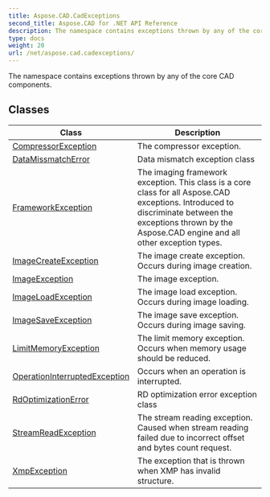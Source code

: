 ```yaml
---
title: Aspose.CAD.CadExceptions
second_title: Aspose.CAD for .NET API Reference
description: The namespace contains exceptions thrown by any of the core CAD components
type: docs
weight: 20
url: /net/aspose.cad.cadexceptions/
---
```

The namespace contains exceptions thrown by any of the core CAD components.

## Classes

| Class | Description |
| --- | --- |
| [CompressorException](./compressorexception/) | The compressor exception. |
| [DataMissmatchError](./datamissmatcherror/) | Data mismatch exception class |
| [FrameworkException](./frameworkexception/) | The imaging framework exception. This class is a core class for all Aspose.CAD exceptions. Introduced to discriminate between the exceptions thrown by the Aspose.CAD engine and all other exception types. |
| [ImageCreateException](./imagecreateexception/) | The image create exception. Occurs during image creation. |
| [ImageException](./imageexception/) | The image exception. |
| [ImageLoadException](./imageloadexception/) | The image load exception. Occurs during image loading. |
| [ImageSaveException](./imagesaveexception/) | The image save exception. Occurs during image saving. |
| [LimitMemoryException](./limitmemoryexception/) | The limit memory exception. Occurs when memory usage should be reduced. |
| [OperationInterruptedException](./operationinterruptedexception/) | Occurs when an operation is interrupted. |
| [RdOptimizationError](./rdoptimizationerror/) | RD optimization error exception class |
| [StreamReadException](./streamreadexception/) | The stream reading exception. Caused when stream reading failed due to incorrect offset and bytes count request. |
| [XmpException](./xmpexception/) | The exception that is thrown when XMP has invalid structure. |


